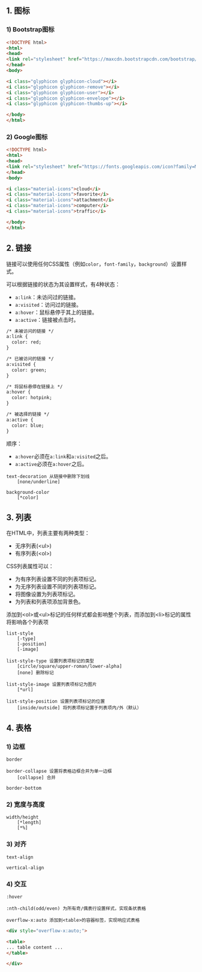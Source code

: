 ## 1. 图标

### 1) Bootstrap图标

```hTML
<!DOCTYPE html>
<html>
<head>
<link rel="stylesheet" href="https://maxcdn.bootstrapcdn.com/bootstrap/3.3.7/css/bootstrap.min.css">
</head>
<body>

<i class="glyphicon glyphicon-cloud"></i>
<i class="glyphicon glyphicon-remove"></i>
<i class="glyphicon glyphicon-user"></i>
<i class="glyphicon glyphicon-envelope"></i>
<i class="glyphicon glyphicon-thumbs-up"></i>

</body>
</html>
```

### 2) Google图标

```hTML
<!DOCTYPE html>
<html>
<head>
<link rel="stylesheet" href="https://fonts.googleapis.com/icon?family=Material+Icons">
</head>
<body>

<i class="material-icons">cloud</i>
<i class="material-icons">favorite</i>
<i class="material-icons">attachment</i>
<i class="material-icons">computer</i>
<i class="material-icons">traffic</i>

</body>
</html>
```

## 2. 链接

链接可以使用任何CSS属性（例如`color`，`font-family`，`background`）设置样式。

可以根据链接的状态为其设置样式，有4种状态：

- `a:link`：未访问过的链接。
- `a:visited`：访问过的链接。
- `a:hover`：鼠标悬停于其上的链接。
- `a:active`：链接被点击时。

```hTML
/* 未被访问的链接 */
a:link {
  color: red;
}

/* 已被访问的链接 */
a:visited {
  color: green;
}

/* 将鼠标悬停在链接上 */
a:hover {
  color: hotpink;
}

/* 被选择的链接 */
a:active {
  color: blue;
}
```

顺序：

- `a:hover`必须在`a:link`和`a:visited`之后。
- `a:active`必须在`a:hover`之后。

```text
text-decoration 从链接中删除下划线
	[none/underline]

background-color
	[*color]
```

## 3. 列表

在HTML中，列表主要有两种类型：

- 无序列表(\<ul>)
- 有序列表(\<ol>)

CSS列表属性可以：

- 为有序列表设置不同的列表项标记。
- 为无序列表设置不同的列表项标记。
- 将图像设置为列表项标记。
- 为列表和列表项添加背景色。

添加到\<ol>或\<ul>标记的任何样式都会影响整个列表，而添加到\<li>标记的属性将影响各个列表项

```text
list-style
	[-type]
	[-position]
	[-image]

list-style-type 设置列表项标记的类型
	[circle/square/upper-roman/lower-alpha]
	[none] 删除标记

list-style-image 设置列表项标记为图片
	[*url]

list-style-position 设置列表项标记的位置
	[inside/outside] 将列表项标记置于列表项内/外（默认）
```

## 4. 表格

### 1) 边框

```text
border

border-collapse 设置将表格边框合并为单一边框
	[collapse] 合并

border-bottom
```

### 2) 宽度与高度

```text
width/height
	[*length]
	[*%]
```

### 3) 对齐

```text
text-align

vertical-align
```

### 4) 交互

```text
:hover

:nth-child(odd/even) 为所有奇/偶表行设置样式，实现条状表格

overflow-x:auto 添加到<table>的容器标签，实现响应式表格
```

```hTML
<div style="overflow-x:auto;">

<table>
... table content ...
</table>

</div>
```